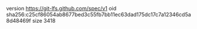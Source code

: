 version https://git-lfs.github.com/spec/v1
oid sha256:c25cf86054ab8677bed3c55fb7bb11ec63dad175dc17c7a12346cd5a8d48469f
size 3418
